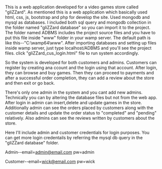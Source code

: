 This is a web application developed for a video games store called "gliZZard". As mentioned this is a web application which basically used html, css, js, bootstrap and php for develop the site. Used mongodb and mysql as databases. I included both sql query and mongodb collection in the folder named "gliZZard database" so you can import it to the project. The folder named ADBMS includes the project source files and you have to put this file inside "www" folder in your wamp server. The default path is like this--"C:\wamp64\www". After importing databases and setting up files inside wamp server, just type localhost/ADBMS and you'll see the project files. click "gliZZard_cus_login.html" file to run system accordingly.

So the system is developed for both customers and admins. Customers can register by creating ana ccount and the login using that account. After login, they can browse and buy games. Then they can proceed to payments and after a successful order completion, they can add a review about the store and then exit or go back.

There's only one admin in the system and you cant add new admins. Technically you can by altering the database files but not from the web app. After login in admin can insert,delete and update games in the store. Additionally admin can see the orders placed by customers along with the customer details and update the order status to "completed" and "pending" relatively. Also admins can see the reviews written by customers about the store.

Here I'll include admin and customer credentials for login purposes. You can get more login credentails by referring the mysql db query in the "gliZZard database" folder.

Admin--email=admin@email.com
          pw=admin

Customer--email=wick@email.com
          pw=wick
